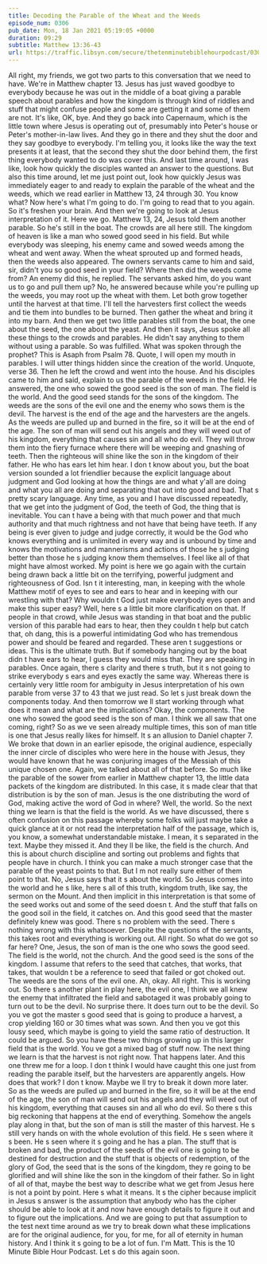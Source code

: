 ```yaml
---
title: Decoding the Parable of the Wheat and the Weeds
episode_num: 0306
pub_date: Mon, 18 Jan 2021 05:19:05 +0000
duration: 09:29
subtitle: Matthew 13:36-43
url: https://traffic.libsyn.com/secure/thetenminutebiblehourpodcast/0306_-_Decoding_the_Parable_of_the_Wheat_and_the_Weeds.mp3
---
```


 All right, my friends, we got two parts to this conversation that we need to have. We're in Matthew chapter 13. Jesus has just waved goodbye to everybody because he was out in the middle of a boat giving a parable speech about parables and how the kingdom is through kind of riddles and stuff that might confuse people and some are getting it and some of them are not. It's like, OK, bye. And they go back into Capernaum, which is the little town where Jesus is operating out of, presumably into Peter's house or Peter's mother-in-law lives. And they go in there and they shut the door and they say goodbye to everybody. I'm telling you, it looks like the way the text presents it at least, that the second they shut the door behind them, the first thing everybody wanted to do was cover this. And last time around, I was like, look how quickly the disciples wanted an answer to the questions. But also this time around, let me just point out, look how quickly Jesus was immediately eager to and ready to explain the parable of the wheat and the weeds, which we read earlier in Matthew 13, 24 through 30. You know what? Now here's what I'm going to do. I'm going to read that to you again. So it's freshen your brain. And then we're going to look at Jesus interpretation of it. Here we go. Matthew 13, 24, Jesus told them another parable. So he's still in the boat. The crowds are all here still. The kingdom of heaven is like a man who sowed good seed in his field. But while everybody was sleeping, his enemy came and sowed weeds among the wheat and went away. When the wheat sprouted up and formed heads, then the weeds also appeared. The owners servants came to him and said, sir, didn't you so good seed in your field? Where then did the weeds come from? An enemy did this, he replied. The servants asked him, do you want us to go and pull them up? No, he answered because while you're pulling up the weeds, you may root up the wheat with them. Let both grow together until the harvest at that time. I'll tell the harvesters first collect the weeds and tie them into bundles to be burned. Then gather the wheat and bring it into my barn. And then we get two little parables still from the boat, the one about the seed, the one about the yeast. And then it says, Jesus spoke all these things to the crowds and parables. He didn't say anything to them without using a parable. So was fulfilled. What was spoken through the prophet? This is Asaph from Psalm 78. Quote, I will open my mouth in parables. I will utter things hidden since the creation of the world. Unquote, verse 36. Then he left the crowd and went into the house. And his disciples came to him and said, explain to us the parable of the weeds in the field. He answered, the one who sowed the good seed is the son of man. The field is the world. And the good seed stands for the sons of the kingdom. The weeds are the sons of the evil one and the enemy who sows them is the devil. The harvest is the end of the age and the harvesters are the angels. As the weeds are pulled up and burned in the fire, so it will be at the end of the age. The son of man will send out his angels and they will weed out of his kingdom, everything that causes sin and all who do evil. They will throw them into the fiery furnace where there will be weeping and gnashing of teeth. Then the righteous will shine like the son in the kingdom of their father. He who has ears let him hear. I don t know about you, but the boat version sounded a lot friendlier because the explicit language about judgment and God looking at how the things are and what y'all are doing and what you all are doing and separating that out into good and bad. That s pretty scary language. Any time, as you and I have discussed repeatedly, that we get into the judgment of God, the teeth of God, the thing that is inevitable. You can t have a being with that much power and that much authority and that much rightness and not have that being have teeth. If any being is ever given to judge and judge correctly, it would be the God who knows everything and is unlimited in every way and is unbound by time and knows the motivations and mannerisms and actions of those he s judging better than those he s judging know them themselves. I feel like all of that might have almost worked. My point is here we go again with the curtain being drawn back a little bit on the terrifying, powerful judgment and righteousness of God. Isn t it interesting, man, in keeping with the whole Matthew motif of eyes to see and ears to hear and in keeping with our wrestling with that? Why wouldn t God just make everybody eyes open and make this super easy? Well, here s a little bit more clarification on that. If people in that crowd, while Jesus was standing in that boat and the public version of this parable had ears to hear, then they couldn t help but catch that, oh dang, this is a powerful intimidating God who has tremendous power and should be feared and regarded. These aren t suggestions or ideas. This is the ultimate truth. But if somebody hanging out by the boat didn t have ears to hear, I guess they would miss that. They are speaking in parables. Once again, there s clarity and there s truth, but it s not going to strike everybody s ears and eyes exactly the same way. Whereas there is certainly very little room for ambiguity in Jesus interpretation of his own parable from verse 37 to 43 that we just read. So let s just break down the components today. And then tomorrow we ll start working through what does it mean and what are the implications? Okay, the components. The one who sowed the good seed is the son of man. I think we all saw that one coming, right? So as we ve seen already multiple times, this son of man title is one that Jesus really likes for himself. It s an allusion to Daniel chapter 7. We broke that down in an earlier episode, the original audience, especially the inner circle of disciples who were here in the house with Jesus, they would have known that he was conjuring images of the Messiah of this unique chosen one. Again, we talked about all of that before. So much like the parable of the sower from earlier in Matthew chapter 13, the little data packets of the kingdom are distributed. In this case, it s made clear that that distribution is by the son of man. Jesus is the one distributing the word of God, making active the word of God in where? Well, the world. So the next thing we learn is that the field is the world. As we have discussed, there s often confusion on this passage whereby some folks will just maybe take a quick glance at it or not read the interpretation half of the passage, which is, you know, a somewhat understandable mistake. I mean, it s separated in the text. Maybe they missed it. And they ll be like, the field is the church. And this is about church discipline and sorting out problems and fights that people have in church. I think you can make a much stronger case that the parable of the yeast points to that. But I m not really sure either of them point to that. No, Jesus says that it s about the world. So Jesus comes into the world and he s like, here s all of this truth, kingdom truth, like say, the sermon on the Mount. And then implicit in this interpretation is that some of the seed works out and some of the seed doesn t. And the stuff that falls on the good soil in the field, it catches on. And this good seed that the master definitely knew was good. There s no problem with the seed. There s nothing wrong with this whatsoever. Despite the questions of the servants, this takes root and everything is working out. All right. So what do we got so far here? One, Jesus, the son of man is the one who sows the good seed. The field is the world, not the church. And the good seed is the sons of the kingdom. I assume that refers to the seed that catches, that works, that takes, that wouldn t be a reference to seed that failed or got choked out. The weeds are the sons of the evil one. Ah, okay. All right. This is working out. So there s another plant in play here, the evil one, I think we all knew the enemy that infiltrated the field and sabotaged it was probably going to turn out to be the devil. No surprise there. It does turn out to be the devil. So you ve got the master s good seed that is going to produce a harvest, a crop yielding 160 or 30 times what was sown. And then you ve got this lousy seed, which maybe is going to yield the same ratio of destruction. It could be argued. So you have these two things growing up in this larger field that is the world. You ve got a mixed bag of stuff now. The next thing we learn is that the harvest is not right now. That happens later. And this one threw me for a loop. I don t think I would have caught this one just from reading the parable itself, but the harvesters are apparently angels. How does that work? I don t know. Maybe we ll try to break it down more later. So as the weeds are pulled up and burned in the fire, so it will be at the end of the age, the son of man will send out his angels and they will weed out of his kingdom, everything that causes sin and all who do evil. So there s this big reckoning that happens at the end of everything. Somehow the angels play along in that, but the son of man is still the master of this harvest. He s still very hands on with the whole evolution of this field. He s seen where it s been. He s seen where it s going and he has a plan. The stuff that is broken and bad, the product of the seeds of the evil one is going to be destined for destruction and the stuff that is objects of redemption, of the glory of God, the seed that is the sons of the kingdom, they re going to be glorified and will shine like the son in the kingdom of their father. So in light of all of that, maybe the best way to describe what we get from Jesus here is not a point by point. Here s what it means. It s the cipher because implicit in Jesus s answer is the assumption that anybody who has the cipher should be able to look at it and now have enough details to figure it out and to figure out the implications. And we are going to put that assumption to the test next time around as we try to break down what these implications are for the original audience, for you, for me, for all of eternity in human history. And I think it s going to be a lot of fun. I'm Matt. This is the 10 Minute Bible Hour Podcast. Let s do this again soon.